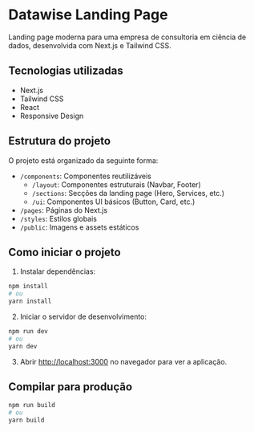 # Datawise Landing Page

Landing page moderna para uma empresa de consultoria em ciência de dados, desenvolvida com Next.js e Tailwind CSS.

## Tecnologias utilizadas

- Next.js
- Tailwind CSS
- React
- Responsive Design

## Estrutura do projeto

O projeto está organizado da seguinte forma:

- `/components`: Componentes reutilizáveis
  - `/layout`: Componentes estruturais (Navbar, Footer)
  - `/sections`: Secções da landing page (Hero, Services, etc.)
  - `/ui`: Componentes UI básicos (Button, Card, etc.)
- `/pages`: Páginas do Next.js
- `/styles`: Estilos globais
- `/public`: Imagens e assets estáticos

## Como iniciar o projeto

1. Instalar dependências:
```bash
npm install
# ou
yarn install
```

2. Iniciar o servidor de desenvolvimento:
```bash
npm run dev
# ou
yarn dev
```

3. Abrir [http://localhost:3000](http://localhost:3000) no navegador para ver a aplicação.

## Compilar para produção

```bash
npm run build
# ou
yarn build
```